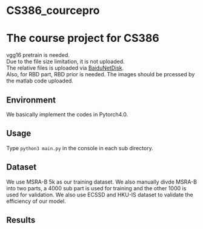 # CS386_courcepro
The course project for CS386
==================================
vgg16 pretrain is needed.\
Due to the file size limitation, it is not uploaded.\
The relative files is uploaded via [BaiduNetDisk](https://pan.baidu.com/s/19BsSV-ah9nwPhVkXwDlpAg).\
Also, for RBD part, RBD prior is needed. The images should be prcessed by the matlab code uploaded.

Environment
----------------
We basically implement the codes in Pytorch4.0.

Usage
----------------
Type `python3 main.py` in the console in each sub directory.

Dataset
----------------
We use MSRA-B 5k as our training dataset. We also manually divde MSRA-B into two parts, a 4000 sub part is used for training and the other 1000 is used for validation.
We also use ECSSD and HKU-IS dataset to validate the efficiency of our model.

Results
----------------
